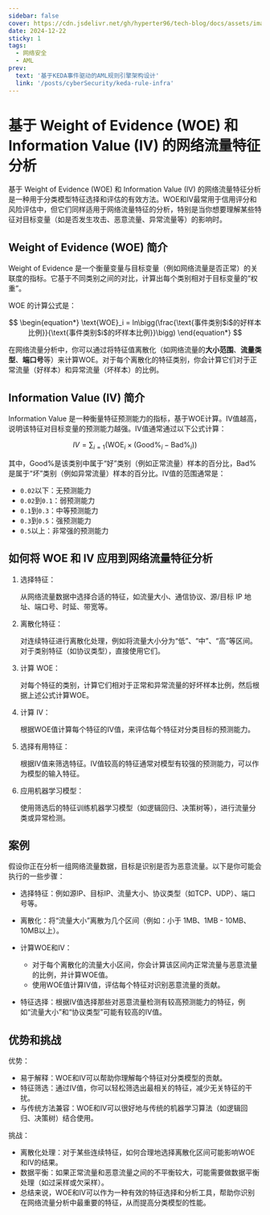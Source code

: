 ```yaml
---
sidebar: false
cover: https://cdn.jsdelivr.net/gh/hyperter96/tech-blog/docs/assets/images/algorithm-1.jpeg
date: 2024-12-22
sticky: 1
tags: 
  - 网络安全
  - AML
prev:
  text: '基于KEDA事件驱动的AML规则引擎架构设计'
  link: '/posts/cyberSecurity/keda-rule-infra'
---
```


# 基于 Weight of Evidence (WOE) 和 Information Value (IV) 的网络流量特征分析

基于 Weight of Evidence (WOE) 和 Information Value (IV) 的网络流量特征分析是一种用于分类模型特征选择和评估的有效方法。WOE和IV最常用于信用评分和风险评估中，但它们同样适用于网络流量特征的分析，特别是当你想要理解某些特征对目标变量（如是否发生攻击、恶意流量、异常流量等）的影响时。

## Weight of Evidence (WOE) 简介

Weight of Evidence 是一个衡量变量与目标变量（例如网络流量是否正常）的关联度的指标。它基于不同类别之间的对比，计算出每个类别相对于目标变量的“权重”。

WOE 的计算公式是：

$$
\begin{equation*}
\text{WOE}_i = ln\bigg(\frac{\text{事件类别$i$的好样本比例}}{\text{事件类别$i$的坏样本比例}}\bigg)
\end{equation*}
$$

在网络流量分析中，你可以通过将特征值离散化（如网络流量的**大小范围**、**流量类型**、**端口号**等）来计算WOE。对于每个离散化的特征类别，你会计算它们对于正常流量（好样本）和异常流量（坏样本）的比例。

## Information Value (IV) 简介
Information Value 是一种衡量特征预测能力的指标，基于WOE计算。IV值越高，说明该特征对目标变量的预测能力越强。IV值通常通过以下公式计算：

$$
\begin{equation*}
IV = \sum_{i=1}(\text{WOE}_i \times (\text{Good\%}_i - \text{Bad\%}_i))
\end{equation*}
$$

其中，Good%是该类别中属于“好”类别（例如正常流量）样本的百分比，Bad%是属于“坏”类别（例如异常流量）样本的百分比。IV值的范围通常是：

- `0.02`以下：无预测能力
- `0.02`到`0.1`：弱预测能力
- `0.1`到`0.3`：中等预测能力
- `0.3`到`0.5`：强预测能力
- `0.5`以上：非常强的预测能力

## 如何将 WOE 和 IV 应用到网络流量特征分析
1. 选择特征：

    从网络流量数据中选择合适的特征，如流量大小、通信协议、源/目标 IP 地址、端口号、时延、带宽等。

2. 离散化特征：

    对连续特征进行离散化处理，例如将流量大小分为“低”、“中”、“高”等区间。对于类别特征（如协议类型），直接使用它们。

3. 计算 WOE：

    对每个特征的类别，计算它们相对于正常和异常流量的好坏样本比例，然后根据上述公式计算WOE。

4. 计算 IV：

    根据WOE值计算每个特征的IV值，来评估每个特征对分类目标的预测能力。

5. 选择有用特征：

    根据IV值来筛选特征。IV值较高的特征通常对模型有较强的预测能力，可以作为模型的输入特征。


6. 应用机器学习模型：

    使用筛选后的特征训练机器学习模型（如逻辑回归、决策树等），进行流量分类或异常检测。

## 案例

假设你正在分析一组网络流量数据，目标是识别是否为恶意流量。以下是你可能会执行的一些步骤：

- 选择特征：例如源IP、目标IP、流量大小、协议类型（如TCP、UDP）、端口号等。
- 离散化：将“流量大小”离散为几个区间（例如：小于 1MB、1MB - 10MB、10MB以上）。
- 计算WOE和IV：

    - 对于每个离散化的流量大小区间，你会计算该区间内正常流量与恶意流量的比例，并计算WOE值。
    - 使用WOE值计算IV值，评估每个特征对识别恶意流量的贡献。

- 特征选择：根据IV值选择那些对恶意流量检测有较高预测能力的特征，例如“流量大小”和“协议类型”可能有较高的IV值。

## 优势和挑战

优势：

- 易于解释：WOE和IV可以帮助你理解每个特征对分类模型的贡献。
- 特征筛选：通过IV值，你可以轻松筛选出最相关的特征，减少无关特征的干扰。
- 与传统方法兼容：WOE和IV可以很好地与传统的机器学习算法（如逻辑回归、决策树）结合使用。

挑战：

- 离散化处理：对于某些连续特征，如何合理地选择离散化区间可能影响WOE和IV的结果。
- 数据平衡：如果正常流量和恶意流量之间的不平衡较大，可能需要做数据平衡处理（如过采样或欠采样）。
- 总结来说，WOE和IV可以作为一种有效的特征选择和分析工具，帮助你识别在网络流量分析中最重要的特征，从而提高分类模型的性能。
